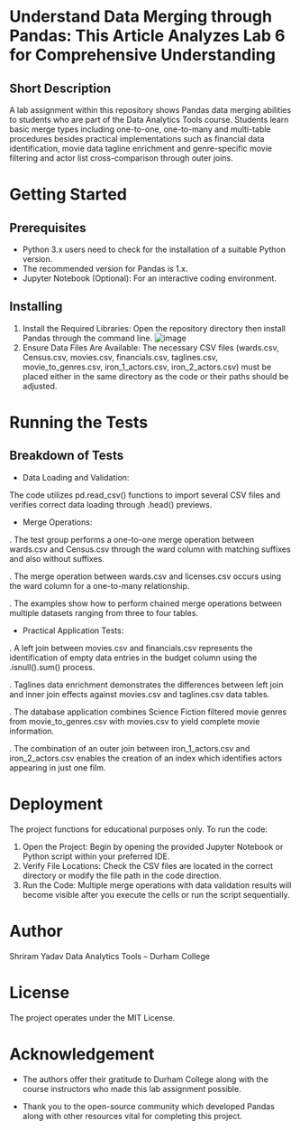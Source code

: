 # Understand Data Merging through Pandas: This Article Analyzes Lab 6 for Comprehensive Understanding

## Short Description
A lab assignment within this repository shows Pandas data merging abilities to students who are part of the Data Analytics Tools course. Students learn basic merge types including one-to-one, one-to-many and multi-table procedures besides practical implementations such as financial data identification, movie data tagline enrichment and genre-specific movie filtering and actor list cross-comparison through outer joins.

# Getting Started
## Prerequisites
- Python 3.x users need to check for the installation of a suitable Python version.
- The recommended version for Pandas is 1.x.
- Jupyter Notebook (Optional): For an interactive coding environment.

## Installing
1. Install the Required Libraries:
Open the repository directory then install Pandas through the command line.
![image](https://github.com/user-attachments/assets/bf75c2e2-c838-45b7-9ae9-e1185fef032f)
3. Ensure Data Files Are Available:
The necessary CSV files (wards.csv, Census.csv, movies.csv, financials.csv, taglines.csv, movie_to_genres.csv, iron_1_actors.csv, iron_2_actors.csv) must be placed either in the same directory as the code or their paths should be adjusted.

# Running the Tests

## Breakdown of Tests
- Data Loading and Validation:
  
The code utilizes pd.read_csv() functions to import several CSV files and verifies correct data loading through .head() previews.

- Merge Operations:

. The test group performs a one-to-one merge operation between wards.csv and Census.csv through the ward column with matching suffixes and also without suffixes.

. The merge operation between wards.csv and licenses.csv occurs using the ward column for a one-to-many relationship.

. The examples show how to perform chained merge operations between multiple datasets ranging from three to four tables.

- Practical Application Tests:

. A left join between movies.csv and financials.csv represents the identification of empty data entries in the budget column using the .isnull().sum() process.

. Taglines data enrichment demonstrates the differences between left join and inner join effects against movies.csv and taglines.csv data tables.

. The database application combines Science Fiction filtered movie genres from movie_to_genres.csv with movies.csv to yield complete movie information.

. The combination of an outer join between iron_1_actors.csv and iron_2_actors.csv enables the creation of an index which identifies actors appearing in just one film.

# Deployment
The project functions for educational purposes only. To run the code:
1. Open the Project:
Begin by opening the provided Jupyter Notebook or Python script within your preferred IDE.
2. Verify File Locations:
Check the CSV files are located in the correct directory or modify the file path in the code direction.
3. Run the Code:
Multiple merge operations with data validation results will become visible after you execute the cells or run the script sequentially.

# Author
Shriram Yadav
Data Analytics Tools – Durham College

# License
The project operates under the MIT License.

# Acknowledgement
- The authors offer their gratitude to Durham College along with the course instructors who made this lab assignment possible.

- Thank you to the open-source community which developed Pandas along with other resources vital for completing this project.
